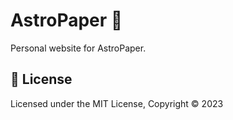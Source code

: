 # AstroPaper 📄

Personal website for AstroPaper.

## 📜 License

Licensed under the MIT License, Copyright © 2023
